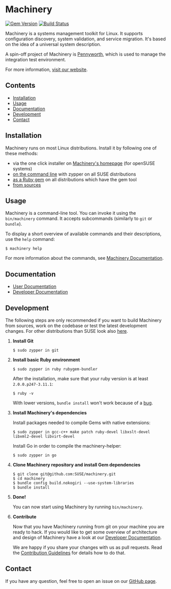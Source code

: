# Machinery

[![Gem Version](https://badge.fury.io/rb/machinery-tool.svg)](http://badge.fury.io/rb/machinery-tool)
[![Build Status](https://travis-ci.com/SUSE/machinery.svg?branch=master)](https://travis-ci.com/SUSE/machinery)

Machinery is a systems management toolkit for Linux. It supports configuration
discovery, system validation, and service migration. It's based on the idea of a
universal system description.

A spin-off project of Machinery is
[Pennyworth](https://github.com/SUSE/pennyworth), which is used to manage the
integration test environment.

For more information, [visit our website](http://machinery-project.org/).

## Contents

  * [Installation](#installation)
  * [Usage](#usage)
  * [Documentation](#documentation)
  * [Development](#development)
  * [Contact](#contact)

## Installation

Machinery runs on most Linux distributions. Install it by following one of these methods:

* via the one click installer on [Machinery's homepage](http://machinery-project.org) (for openSUSE systems)
* [on the command line](https://github.com/SUSE/machinery/wiki/Installation-on-SUSE-Distributions) with zypper on all SUSE distributions
* [as a Ruby gem](https://github.com/SUSE/machinery/wiki/Installation-on-Other-Distributions) on all distributions which have the gem tool
* [from sources](#development)

## Usage

Machinery is a command-line tool. You can invoke it using the `bin/machinery`
command. It accepts subcommands (similarly to `git` or `bundle`).

To display a short overview of available commands and their descriptions, use
the `help` command:

    $ machinery help

For more information about the commands, see
[Machinery Documentation](http://machinery-project.org/docs).

## Documentation
* [User Documentation](http://machinery-project.org/docs)
* [Developer Documentation](https://github.com/SUSE/machinery/tree/master/docs)

## Development

The following steps are only recommended if you want to build Machinery from
sources, work on the codebase or test the latest development changes. For other
distributions than SUSE look also
[here](https://github.com/SUSE/machinery/wiki/Installation-on-Other-Distributions).

  1. **Install Git**

         $ sudo zypper in git

  2. **Install basic Ruby environment**

         $ sudo zypper in ruby rubygem-bundler

     After the installation, make sure that your ruby version is at least
     `2.0.0.p247-3.11.1`:

         $ ruby -v

     With lower versions, `bundle install` won't work because of a
     [bug](https://bugzilla.novell.com/show_bug.cgi?id=858100).

  3. **Install Machinery's dependencies**

     Install packages needed to compile Gems with native extensions:

         $ sudo zypper in gcc-c++ make patch ruby-devel libxslt-devel libxml2-devel libvirt-devel

     Install Go in order to compile the machinery-helper:

         $ sudo zypper in go

  4. **Clone Machinery repository and install Gem dependencies**

         $ git clone git@github.com:SUSE/machinery.git
         $ cd machinery
         $ bundle config build.nokogiri --use-system-libraries
         $ bundle install

  5. **Done!**

     You can now start using Machinery by running `bin/machinery`.

  6. **Contribute**

     Now that you have Machinery running from git on your machine you are ready to hack. If you would like to get some overview of architecture and design of Machinery have a look at our [Developer Documentation](https://github.com/SUSE/machinery/tree/master/docs).

     We are happy if you share your changes with us as pull requests. Read the [Contribution Guidelines](https://github.com/SUSE/machinery/blob/master/CONTRIBUTING.md#machinery-contribution-guidelines) for details how to do that.

## Contact

If you have any question, feel free to open an issue on our
[GitHub page](https://github.com/SUSE/machinery/issues).
